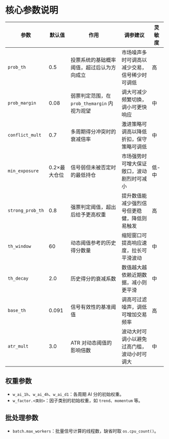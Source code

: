 # 核心参数说明

| 参数 | 默认值 | 作用 | 调参建议 | 灵敏度 |
|------|-------|------|---------|--------|
| `prob_th` | 0.5 | 投票系统的基础概率阈值，超过后认为方向成立 | 市场噪声多时可调高以减少交易，信号稀少时可调低 | 高 |
| `prob_margin` | 0.08 | 弱票判定范围，在 `prob_th±margin` 内视为观望 | 调大可减少频繁切换，调小可更快响应 | 中 |
| `conflict_mult` | 0.7 | 多周期得分冲突时的衰减倍率 | 激进策略可调高以降低折扣，保守策略可调低 | 中 |
| `min_exposure` | 0.2×最大仓位 | 信号弱但未被否定时的最低持仓 | 市场强势时可增大保证敞口，波动剧烈时可减小 | 低-中 |
| `strong_prob_th` | 0.8 | 强票判定阈值，超出后给予更高权重 | 提升数值能减少强烈信号但更稳健，降低则易触发 | 高 |
| `th_window` | 60 | 动态阈值参考的历史得分数量 | 缩短窗口可提高响应速度，拉长可平滑波动 | 中 |
| `th_decay` | 2.0 | 历史得分的衰减系数 | 数值越大越依赖近期数据，减小则更平滑 | 中 |
| `base_th` | 0.091 | 信号有效性的基准阈值 | 调高可过滤噪声，调低可增加交易频率 | 高 |
| `atr_mult` | 3.0 | ATR 对动态阈值的影响倍数 | 波动大时可调小以避免过高门槛，波动小时可调大 | 中 |

## 权重参数

- `w_ai_1h`、`w_ai_4h`、`w_ai_d1`：各周期 AI 分的初始权重。
- `w_factor.<类别>`：因子类别的初始权重，如 `trend`、`momentum` 等。

## 批处理参数

- `batch.max_workers`：批量信号计算的线程数，缺省时取 `os.cpu_count()`。

